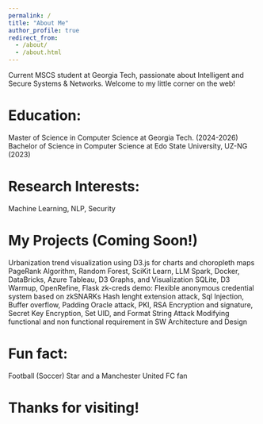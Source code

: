 ```yaml
---
permalink: /
title: "About Me"
author_profile: true
redirect_from: 
  - /about/
  - /about.html
---
```



Current MSCS student at Georgia Tech, passionate about Intelligent and Secure Systems & Networks. Welcome to my little corner on the web!

Education:
======
Master of Science in Computer Science at Georgia Tech. (2024-2026)
Bachelor of Science in Computer Science at Edo State University, UZ-NG (2023)

Research Interests:
======
Machine Learning, NLP, Security

My Projects (Coming Soon!)
======
Urbanization trend visualization using D3.js for charts and choropleth maps
PageRank Algorithm, Random Forest, SciKit Learn, LLM
Spark, Docker, DataBricks, Azure
Tableau, D3 Graphs, and Visualization
SQLite, D3 Warmup, OpenRefine, Flask
zk-creds demo: Flexible anonymous credential system based on zkSNARKs
Hash lenght extension attack, Sql Injection, Buffer overflow, Padding Oracle attack, PKI, RSA Encryption and signature, Secret Key Encryption, Set UID, and Format String Attack
Modifying functional and non functional requirement in SW Architecture and Design



Fun fact:
======
Football (Soccer) Star and a Manchester United FC fan
 
Thanks for visiting!
======
